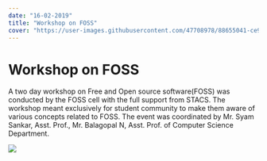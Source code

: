 ```yaml
---
date: "16-02-2019"
title: "Workshop on FOSS"
cover: "https://user-images.githubusercontent.com/47708978/88655041-ce953b80-d0eb-11ea-97e2-11359d8a031a.jpg"
---
```

# Workshop on FOSS

A two day workshop on Free and Open source software(FOSS) was conducted by the FOSS cell with the full support from STACS. The workshop meant exclusively for student community to make them aware of various concepts related to FOSS. The event was coordinated by Mr. Syam Sankar, Asst. Prof., Mr. Balagopal N, Asst. Prof. of Computer Science Department.

![](https://user-images.githubusercontent.com/47708978/88577263-5d5e7580-d064-11ea-808b-8cf7376f04e9.jpg)